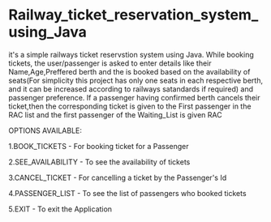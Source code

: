 # Railway_ticket_reservation_system_using_Java

  it's a simple railways ticket reservstion system using Java.
  While booking tickets, the user/passenger is asked to enter details like their Name,Age,Preffered berth and the is booked based on the 
availability of seats(For simplicity this project has only one seats in each respective berth, and it can be increased according to railways satandards if required) and passenger preference.
If a passenger having confirmed berth cancels their ticket,then the corresponding ticket is given to the First passenger in the RAC list and the first passenger of the Waiting_List is given RAC 

OPTIONS AVAILABLE:

1.BOOK_TICKETS - For booking ticket for a Passenger

2.SEE_AVAILABILITY - To see the availability of tickets

3.CANCEL_TICKET - For cancelling a ticket by the Passenger's Id

4.PASSENGER_LIST - To see the list of passengers who booked tickets

5.EXIT - To exit the Application  
